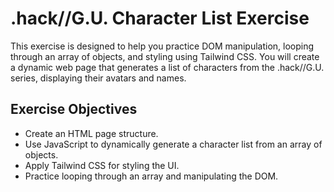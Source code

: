 # .hack//G.U. Character List Exercise

This exercise is designed to help you practice DOM manipulation, looping through an array of objects, and styling using Tailwind CSS. You will create a dynamic web page that generates a list of characters from the .hack//G.U. series, displaying their avatars and names.

## Exercise Objectives

- Create an HTML page structure.
- Use JavaScript to dynamically generate a character list from an array of objects.
- Apply Tailwind CSS for styling the UI.
- Practice looping through an array and manipulating the DOM.
